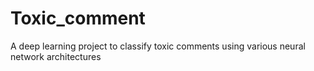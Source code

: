 # Toxic_comment
A deep learning project to classify toxic comments using various neural network architectures
